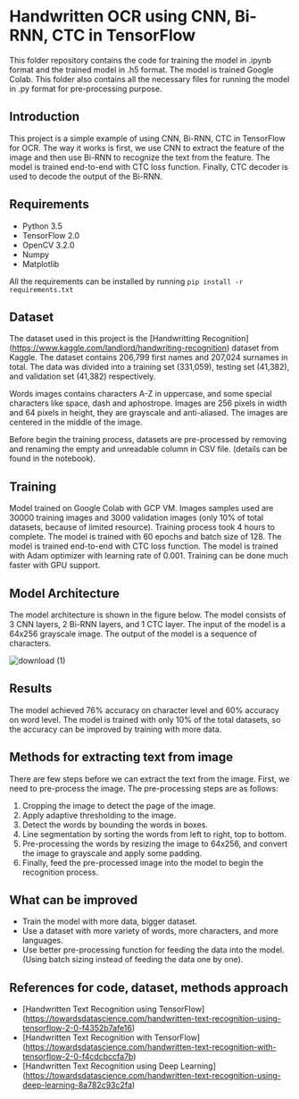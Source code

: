 # Handwritten OCR using CNN, Bi-RNN, CTC in TensorFlow

This folder repository contains the code for training the model in .ipynb format and the trained model in .h5 format. The model is trained Google Colab. This folder also contains all the necessary files for running the model in .py format for pre-processing purpose.

## Introduction

This project is a simple example of using CNN, Bi-RNN, CTC in TensorFlow for OCR.
The way it works is first, we use CNN to extract the feature of the image and then use Bi-RNN to recognize the text from the feature. The model is trained end-to-end with CTC loss function. Finally, CTC decoder is used to decode the output of the Bi-RNN.

## Requirements

- Python 3.5
- TensorFlow 2.0
- OpenCV 3.2.0
- Numpy
- Matplotlib

All the requirements can be installed by running `pip install -r requirements.txt`

## Dataset

The dataset used in this project is the [Handwritting Recognition] (https://www.kaggle.com/landlord/handwriting-recognition) dataset from Kaggle. The dataset contains 206,799 first names and 207,024 surnames in total. The data was divided into a training set (331,059), testing set (41,382), and validation set (41,382) respectively.

Words images contains characters A-Z in uppercase, and some special characters like space, dash and aphostrope. Images are 256 pixels in width and 64 pixels in height, they are grayscale and anti-aliased. The images are centered in the middle of the image.

Before begin the training process, datasets are pre-processed by removing and renaming the empty and unreadable column in CSV file. (details can be found in the notebook).

## Training

Model trained on Google Colab with GCP VM. Images samples used are 30000 training images and 3000 validation images (only 10% of total datasets, because of limited resource). Training process took 4 hours to complete. The model is trained with 60 epochs and batch size of 128. The model is trained end-to-end with CTC loss function. The model is trained with Adam optimizer with learning rate of 0.001.
Training can be done much faster with GPU support.

## Model Architecture

The model architecture is shown in the figure below. The model consists of 3 CNN layers, 2 Bi-RNN layers, and 1 CTC layer. The input of the model is a 64x256 grayscale image. The output of the model is a sequence of characters.

![download (1)](https://github.com/FFathan/DigiNote/assets/41849172/d1c76e0b-ce00-4ccb-aa1a-1b286511fe84)



## Results

The model achieved 76% accuracy on character level and 60% accuracy on word level. The model is trained with only 10% of the total datasets, so the accuracy can be improved by training with more data.

## Methods for extracting text from image

There are few steps before we can extract the text from the image. First, we need to pre-process the image. The pre-processing steps are as follows:

1. Cropping the image to detect the page of the image.
2. Apply adaptive thresholding to the image.
3. Detect the words by bounding the words in boxes.
4. Line segmentation by sorting the words from left to right, top to bottom.
5. Pre-processing the words by resizing the image to 64x256, and convert the image to grayscale and apply some padding.
6. Finally, feed the pre-processed image into the model to begin the recognition process.

## What can be improved

- Train the model with more data, bigger dataset.
- Use a dataset with more variety of words, more characters, and more languages.
- Use better pre-processing function for feeding the data into the model. (Using batch sizing instead of feeding the data one by one).

## References for code, dataset, methods approach

- [Handwritten Text Recognition using TensorFlow] (https://towardsdatascience.com/handwritten-text-recognition-using-tensorflow-2-0-f4352b7afe16)
- [Handwritten Text Recognition with TensorFlow] (https://towardsdatascience.com/handwritten-text-recognition-with-tensorflow-2-0-f4cdcbccfa7b)
- [Handwritten Text Recognition using Deep Learning] (https://towardsdatascience.com/handwritten-text-recognition-using-deep-learning-8a782c93c2fa)
